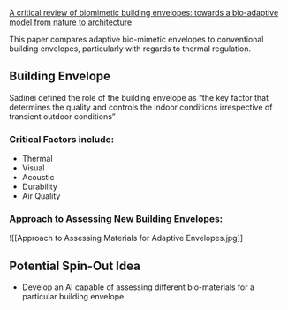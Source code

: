[A critical review of biomimetic building envelopes: towards a bio-adaptive model from nature to architecture](https://www.sciencedirect.com/science/article/pii/S1364032122007328?via%3Dihub)

This paper compares adaptive bio-mimetic envelopes to conventional building envelopes, particularly with regards to thermal regulation. 
## Building Envelope
Sadinei defined the role of the building envelope as “the key factor that determines the quality and controls the indoor conditions irrespective of transient outdoor conditions”

### Critical Factors include:
- Thermal
- Visual
- Acoustic
- Durability
- Air Quality

### Approach to Assessing New Building Envelopes:

![[Approach to Assessing Materials for Adaptive Envelopes.jpg]]

## Potential Spin-Out Idea

- Develop an AI capable of assessing different bio-materials for a particular building envelope